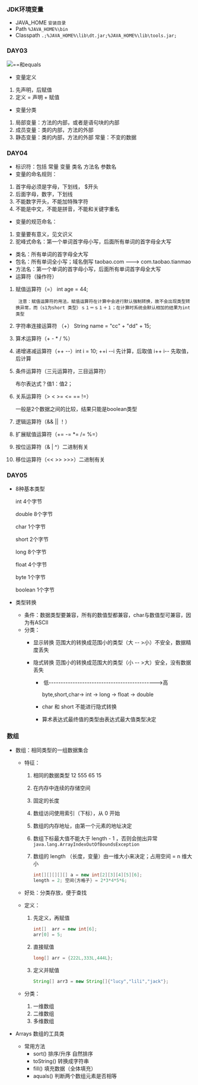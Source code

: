 ### JDK环境变量
- JAVA_HOME ```安装目录```
- Path ```%JAVA_HOME%\bin```
- Classpath ```.;%JAVA_HOME%\lib\dt.jar;%JAVA_HOME%\lib\tools.jar; ``` 

### DAY03

![==和equals](D:\Java\Aptech资料\JavaNotebook\images\==和equals.png)

- 变量定义 
1. 先声明，后赋值
2. 定义 = 声明 + 赋值

- 变量分类 
1. 局部变量：方法的内部，或者是语句块的内部 
2. 成员变量：类的内部，方法的外部
3. 静态变量：类的内部，方法的外部 常量：不变的数据

### DAY04

- 标识符：包括 常量 变量 类名 方法名 参数名
- 变量的命名规则： 
1. 首字母必须是字母，下划线， $开头 
2. 后面字母，数字，下划线
3. 不能数字开头，不能加特殊字符
4. 不能是中文，不能是拼音，不能和关键字重名
- 变量的规范命名：
1. 变量要有意义，见文识义
2. 驼峰式命名：第一个单词首字母小写，后面所有单词的首字母全大写
- 类名：所有单词的首字母全大写
- 包名：所有单词全小写；域名倒写 
    taobao.com ---> com.taobao.tianmao
- 方法名：第一个单词的首字母小写，后面所有单词首字母全大写
- 运算符（操作符）
1. 赋值运算符（=） int age = 44;

		注意：赋值运算符的用法，赋值运算符在计算中会进行默认强制转换，故不会出现类型转换异常，而（s1为short 类型）ｓ１＝ｓ１＋１；在计算时系统会默认相加的结果为int类型 

1. 字符串连接运算符 （+） String name =  "cc" + "dd" + 15;

2. 算术运算符（+ - * / %）

3. 递增递减运算符（++  --）int i = 10;   ++i   --i   先计算，后取值   i++  i--   先取值，后计算

4. 条件运算符（三元运算符，三目运算符）

   布尔表达式？值1：值2；

5. 关系运算符（>  <   >=   <=  ==   !=）

   一般是2个数据之间的比较，结果只能是boolean类型

6. 逻辑运算符（&&   ||  ！）

7. 扩展赋值运算符（+=  -=  *= /= %=）

8. 按位运算符（&  |  ^）二进制有关

9. 移位运算符（<<   >>    >>>）二进制有关
### DAY05
- 8种基本类型

  int 4个字节

  double 8个字节

  char 1个字节

  short 2个字节

  long 8个字节

  float 4个字节

  byte 1个字节

  boolean 1个字节

- 类型转换

  - 条件：数据类型要兼容，所有的数值型都兼容，char与数值型可兼容，因为有ASCII
  - 分类：
    - 显示转换 范围大的转换成范围小的类型（大 -- >小）不安全，数据精度丢失

    - 隐式转换 范围小的转换成范围大的类型（小 -- >大）安全，没有数据丢失

      -  低--------------------------------------------->高     

        byte,short,char-> int -> long -> float -> double 

      - char 和 short 不能进行隐式转换

      - 算术表达式最终值的类型由表达式最大值类型决定

### 数组

- 数组：相同类型的一组数据集合

  - 特征：

    1. 相同的数据类型   12  555  65 15

    2. 在内存中连续的存储空间

    3. 固定的长度

    4. 数组访问使用索引（下标），从 0 开始

    5. 数组的内存地址，由第一个元素的地址决定

    6. 数组下标最大值不能大于 length - 1 ，否则会抛出异常```java.lang.ArrayIndexOutOfBoundsException ```

    7. 数组的 length （长度，变量）由一维大小来决定；占用空间 = n 维大小

       ```java
       int[][][][][] a = new int[2][3][4][5][6];
       length = 2; 空间{方格子} = 2*3*4*5*6;
       ```

  - 好处：分类存放，便于查找

  - 定义：

    1. 先定义，再赋值

       ```java
       int[]  arr = new int[6];
       arr[0] = 5;
       ```

    2. 直接赋值

       ```java
       long[] arr = {222L,333L,444L}; 
       ```

    3. 定义并赋值

       ```java
       String[] arr3 = new String[]{"lucy","lili","jack"};
       ```

  - 分类：

    1. 一维数组
    2. 二维数组
    3. 多维数组

- Arrays 数组的工具类

  - 常用方法
    - sort()  排序/升序  自然排序
    - toString() 转换成字符串
    - fill() 填充数据（全体填充）
    - aquals() 判断两个数组元素是否相等